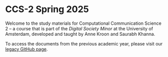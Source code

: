 # CCS-2 Spring 2025

Welcome to the study materials for Computational Communication Science 2 – a course that is part of the _Digital Society Minor_ at the University of Amsterdam, developed and taught by Anne Kroon and Saurabh Khanna.

To access the documents from the previous academic year, please visit our [legacy GitHub page](https://github.com/uva-cw-ccs2/2324s2).
